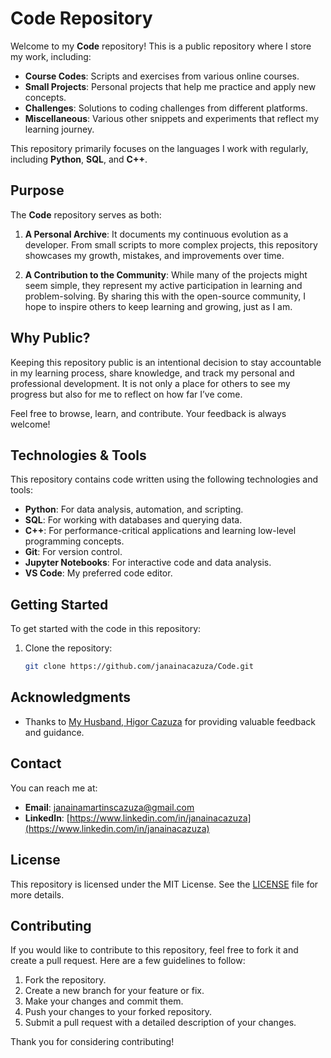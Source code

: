# Code Repository

Welcome to my **Code** repository! This is a public repository where I store my work, including:

- **Course Codes**: Scripts and exercises from various online courses.
- **Small Projects**: Personal projects that help me practice and apply new concepts.
- **Challenges**: Solutions to coding challenges from different platforms.
- **Miscellaneous**: Various other snippets and experiments that reflect my learning journey.

This repository primarily focuses on the languages I work with regularly, including **Python**, **SQL**, and **C++**.

## Purpose

The **Code** repository serves as both:

1. **A Personal Archive**: It documents my continuous evolution as a developer. From small scripts to more complex projects, this repository showcases my growth, mistakes, and improvements over time.
  
2. **A Contribution to the Community**: While many of the projects might seem simple, they represent my active participation in learning and problem-solving. By sharing this with the open-source community, I hope to inspire others to keep learning and growing, just as I am.

## Why Public?

Keeping this repository public is an intentional decision to stay accountable in my learning process, share knowledge, and track my personal and professional development. It is not only a place for others to see my progress but also for me to reflect on how far I’ve come.

Feel free to browse, learn, and contribute. Your feedback is always welcome!

## Technologies & Tools

This repository contains code written using the following technologies and tools:

- **Python**: For data analysis, automation, and scripting.
- **SQL**: For working with databases and querying data.
- **C++**: For performance-critical applications and learning low-level programming concepts.
- **Git**: For version control.
- **Jupyter Notebooks**: For interactive code and data analysis.
- **VS Code**: My preferred code editor.

## Getting Started

To get started with the code in this repository:

1. Clone the repository:

   ```bash
   git clone https://github.com/janainacazuza/Code.git


## Acknowledgments

- Thanks to [My Husband, Higor Cazuza](https://github.com/higorcazuza81) for providing valuable feedback and guidance.

## Contact

You can reach me at:

- **Email**: [janainamartinscazuza@gmail.com](mailto:janainamartinscazuza@gmail.com)
- **LinkedIn**: [https://www.linkedin.com/in/janainacazuza](https://www.linkedin.com/in/janainacazuza)

## License

This repository is licensed under the MIT License. See the [LICENSE](LICENSE) file for more details.

## Contributing

If you would like to contribute to this repository, feel free to fork it and create a pull request. Here are a few guidelines to follow:

1. Fork the repository.
2. Create a new branch for your feature or fix.
3. Make your changes and commit them.
4. Push your changes to your forked repository.
5. Submit a pull request with a detailed description of your changes.

Thank you for considering contributing!
